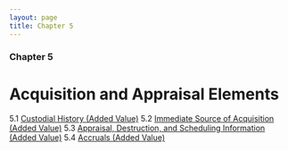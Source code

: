 ```yaml
---
layout: page
title: Chapter 5
---
```

### Chapter 5

# Acquisition and Appraisal Elements

5.1   [Custodial History (Added Value)](#custodial-history-added-value)
5.2   [Immediate Source of Acquisition (Added Value)](#immediate-source-of-acquisition-added-value)
5.3   [Appraisal, Destruction, and Scheduling Information (Added Value)](#appraisal-destruction-and-scheduling-information-added-value)
5.4   [Accruals (Added Value)](#accruals-added-value)

